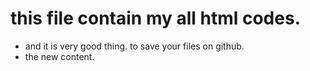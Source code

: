 # this file contain my all html codes.
- and it is very good thing. to save your files on github.
- the new content.
